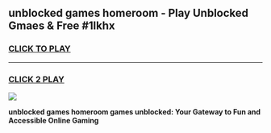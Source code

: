 
## unblocked games homeroom - Play Unblocked Gmaes & Free #1lkhx
<h3>
<a href="https://premium.freeplayer.one?title=unblocked_games_homeroom&ref=03M">CLICK TO PLAY</a></h3>
<hr>

<h3>
<a href="https://premium.freeplayer.one?title=unblocked_games_homeroom&ref=03M">CLICK 2 PLAY</a>
  
</h3>

<a href="https://premium.freeplayer.one?title=unblocked_games_homeroom&ref=03M"><img src="https://clearcache.store/games.png"></a>


**unblocked games homeroom games unblocked: Your Gateway to Fun and Accessible Online Gaming**
